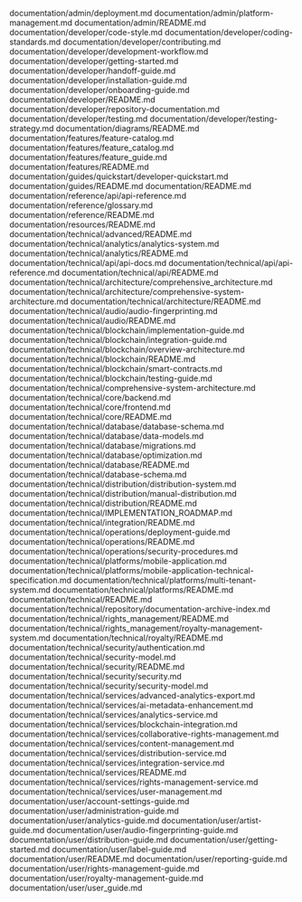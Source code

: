documentation/admin/deployment.md
documentation/admin/platform-management.md
documentation/admin/README.md
documentation/developer/code-style.md
documentation/developer/coding-standards.md
documentation/developer/contributing.md
documentation/developer/development-workflow.md
documentation/developer/getting-started.md
documentation/developer/handoff-guide.md
documentation/developer/installation-guide.md
documentation/developer/onboarding-guide.md
documentation/developer/README.md
documentation/developer/repository-documentation.md
documentation/developer/testing.md
documentation/developer/testing-strategy.md
documentation/diagrams/README.md
documentation/features/feature-catalog.md
documentation/features/feature_catalog.md
documentation/features/feature_guide.md
documentation/features/README.md
documentation/guides/quickstart/developer-quickstart.md
documentation/guides/README.md
documentation/README.md
documentation/reference/api/api-reference.md
documentation/reference/glossary.md
documentation/reference/README.md
documentation/resources/README.md
documentation/technical/advanced/README.md
documentation/technical/analytics/analytics-system.md
documentation/technical/analytics/README.md
documentation/technical/api/api-docs.md
documentation/technical/api/api-reference.md
documentation/technical/api/README.md
documentation/technical/architecture/comprehensive_architecture.md
documentation/technical/architecture/comprehensive-system-architecture.md
documentation/technical/architecture/README.md
documentation/technical/audio/audio-fingerprinting.md
documentation/technical/audio/README.md
documentation/technical/blockchain/implementation-guide.md
documentation/technical/blockchain/integration-guide.md
documentation/technical/blockchain/overview-architecture.md
documentation/technical/blockchain/README.md
documentation/technical/blockchain/smart-contracts.md
documentation/technical/blockchain/testing-guide.md
documentation/technical/comprehensive-system-architecture.md
documentation/technical/core/backend.md
documentation/technical/core/frontend.md
documentation/technical/core/README.md
documentation/technical/database/database-schema.md
documentation/technical/database/data-models.md
documentation/technical/database/migrations.md
documentation/technical/database/optimization.md
documentation/technical/database/README.md
documentation/technical/database-schema.md
documentation/technical/distribution/distribution-system.md
documentation/technical/distribution/manual-distribution.md
documentation/technical/distribution/README.md
documentation/technical/IMPLEMENTATION_ROADMAP.md
documentation/technical/integration/README.md
documentation/technical/operations/deployment-guide.md
documentation/technical/operations/README.md
documentation/technical/operations/security-procedures.md
documentation/technical/platforms/mobile-application.md
documentation/technical/platforms/mobile-application-technical-specification.md
documentation/technical/platforms/multi-tenant-system.md
documentation/technical/platforms/README.md
documentation/technical/README.md
documentation/technical/repository/documentation-archive-index.md
documentation/technical/rights_management/README.md
documentation/technical/rights_management/royalty-management-system.md
documentation/technical/royalty/README.md
documentation/technical/security/authentication.md
documentation/technical/security-model.md
documentation/technical/security/README.md
documentation/technical/security/security.md
documentation/technical/security/security-model.md
documentation/technical/services/advanced-analytics-export.md
documentation/technical/services/ai-metadata-enhancement.md
documentation/technical/services/analytics-service.md
documentation/technical/services/blockchain-integration.md
documentation/technical/services/collaborative-rights-management.md
documentation/technical/services/content-management.md
documentation/technical/services/distribution-service.md
documentation/technical/services/integration-service.md
documentation/technical/services/README.md
documentation/technical/services/rights-management-service.md
documentation/technical/services/user-management.md
documentation/user/account-settings-guide.md
documentation/user/administration-guide.md
documentation/user/analytics-guide.md
documentation/user/artist-guide.md
documentation/user/audio-fingerprinting-guide.md
documentation/user/distribution-guide.md
documentation/user/getting-started.md
documentation/user/label-guide.md
documentation/user/README.md
documentation/user/reporting-guide.md
documentation/user/rights-management-guide.md
documentation/user/royalty-management-guide.md
documentation/user/user_guide.md

